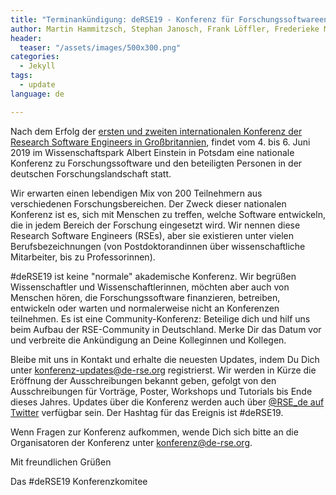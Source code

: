 ```yaml
---
title: "Terminankündigung: deRSE19 - Konferenz für ForschungssoftwareentwicklerInnen in Deutschland, 4.-6. Juni 2019"
author: Martin Hammitzsch, Stephan Janosch, Frank Löffler, Frederieke Miesner
header:
  teaser: "/assets/images/500x300.png"
categories: 
  - Jekyll
tags:
  - update
language: de

---
```


Nach dem Erfolg der [ersten und zweiten internationalen Konferenz der Research Software Engineers in Großbritannien](https://rse.ac.uk/events/past-conferences/), findet vom 4. bis 6. Juni 2019 im Wissenschaftspark Albert Einstein in Potsdam eine nationale Konferenz zu Forschungssoftware und den beteiligten Personen in der deutschen Forschungslandschaft statt.

Wir erwarten einen lebendigen Mix von 200 Teilnehmern aus verschiedenen Forschungsbereichen. Der Zweck dieser nationalen Konferenz ist es, sich mit Menschen zu treffen, welche Software entwickeln, die in jedem Bereich der Forschung eingesetzt wird. Wir nennen diese Research Software Engineers (RSEs), aber sie existieren unter vielen Berufsbezeichnungen (von Postdoktorandinnen über wissenschaftliche Mitarbeiter, bis zu Professorinnen).

\#deRSE19 ist keine "normale" akademische Konferenz. Wir begrüßen Wissenschaftler und Wissenschaftlerinnen, möchten aber auch von Menschen hören, die Forschungssoftware finanzieren, betreiben, entwickeln oder warten und normalerweise nicht an Konferenzen teilnehmen. Es ist eine Community-Konferenz: Beteilige dich und hilf uns beim Aufbau der RSE-Community in Deutschland. Merke Dir das Datum vor und verbreite die Ankündigung an Deine Kolleginnen und Kollegen.

Bleibe mit uns in Kontakt und erhalte die neuesten Updates, indem Du Dich unter [konferenz-updates@de-rse.org](https://ml06.ispgateway.de/mailman/listinfo/konferenz-updates_de-rse.org) registrierst. Wir werden in Kürze die Eröffnung der Ausschreibungen bekannt geben, gefolgt von den Ausschreibungen für Vorträge, Poster, Workshops und Tutorials bis Ende dieses Jahres. Updates über die Konferenz werden auch über [@RSE_de auf Twitter](https://twitter.com/rse_de) verfügbar sein. Der Hashtag für das Ereignis ist #deRSE19.

Wenn Fragen zur Konferenz aufkommen, wende Dich sich bitte an die Organisatoren der Konferenz unter [konferenz@de-rse.org](mailto:konferenz@de-rse.org).

Mit freundlichen Grüßen

Das #deRSE19 Konferenzkomitee
